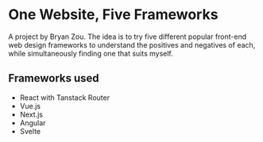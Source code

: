 # One Website, Five Frameworks

A project by Bryan Zou. The idea is to try five different popular front-end web design frameworks to understand the positives and negatives of each, while simultaneously finding one that suits myself.

## Frameworks used

- React with Tanstack Router
- Vue.js
- Next.js
- Angular
- Svelte
